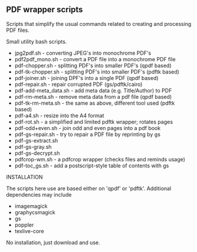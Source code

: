 PDF wrapper scripts
---------------------

Scripts that simplify the usual commands related to creating and processing PDF files.

Small utility bash scripts.
- jpg2pdf.sh          - converting JPEG's into monochrome PDF's
- pdf2pdf_mono.sh     - convert a PDF file into a monochrome PDF file
- pdf-chopper.sh      - splitting PDF's into smaller PDF's (qpdf based)
- pdf-tk-chopper.sh   - splitting PDF's into smaller PDF's (pdftk based)
- pdf-joiner.sh       - joining DPF's into a single PDF (qpdf based)
- pdf-repair.sh       - repair corrupted PDF (gs/pdftk/cairo)
- pdf-add-meta_data.sh - add meta data (e.g. Title/Author) to PDF
- pdf-rm-meta.sh      - remove meta data from a pdf file (qpdf based)
- pdf-tk-rm-meta.sh   - the same as above, different tool used (pdftk based)
- pdf-a4.sh           - resize into the A4 format
- pdf-rot.sh          - a simplified and limited pdftk wrapper; rotates pages
- pdf-odd+even.sh     - join odd and even pages into a pdf book
- pdf-gs-repair.sh    - try to repair a PDF file by reprinting by gs
- pdf-gs-extract.sh
- pdf-gs-gray.sh
- pdf-gs-decrypt.sh
- pdfcrop-wm.sh       - a pdfcrop wrapper (checks files and reminds usage)
- pdf-toc_gs.sh       - add a postscript-style table of contents with gs

INSTALLATION

The scripts here use are based either on 'qpdf' or 'pdftk'.
Additional dependencies may include
- imagemagick
- graphycsmagick
- gs
- poppler
- texlive-core

No installation, just download and use.
